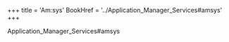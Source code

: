 +++
title = 'Am:sys'
BookHref = '../Application_Manager_Services#amsys'
+++

Application_Manager_Services#amsys
